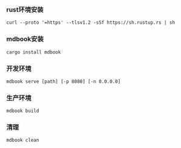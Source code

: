 ### rust环境安装
    curl --proto '=https' --tlsv1.2 -sSf https://sh.rustup.rs | sh
### mdbook安装
    cargo install mdbook

### 开发环境
    mdbook serve [path] [-p 8080] [-n 0.0.0.0]
    
### 生产环境
    mdbook build

### 清理
    mdbook clean